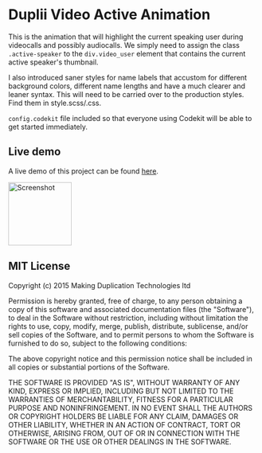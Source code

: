 # Duplii Video Active Animation

This is the animation that will highlight the current speaking user during videocalls and possibly audiocalls. We simply need to assign the class `.active-speaker` to the `div.video_user` element that contains the current active speaker's thumbnail.

I also introduced saner styles for name labels that accustom for different background colors, different name lengths and have a much clearer and leaner syntax. This will need to be carried over to the production styles. Find them in style.scss/.css.

`config.codekit` file included so that everyone using Codekit will be able to get started immediately.

## Live demo

A live demo of this project can be found [here](http://duplii.github.io/duplii-video-call-active "Live demo").

<img src="http://duplii.github.io/duplii-video-active/public/screenshot.png" alt="Screenshot" width="127" height="127" />

## MIT License

Copyright (c) 2015 Making Duplication Technologies ltd

Permission is hereby granted, free of charge, to any person obtaining a copy
of this software and associated documentation files (the "Software"), to deal
in the Software without restriction, including without limitation the rights
to use, copy, modify, merge, publish, distribute, sublicense, and/or sell
copies of the Software, and to permit persons to whom the Software is
furnished to do so, subject to the following conditions:

The above copyright notice and this permission notice shall be included in all
copies or substantial portions of the Software.

THE SOFTWARE IS PROVIDED "AS IS", WITHOUT WARRANTY OF ANY KIND, EXPRESS OR
IMPLIED, INCLUDING BUT NOT LIMITED TO THE WARRANTIES OF MERCHANTABILITY,
FITNESS FOR A PARTICULAR PURPOSE AND NONINFRINGEMENT. IN NO EVENT SHALL THE
AUTHORS OR COPYRIGHT HOLDERS BE LIABLE FOR ANY CLAIM, DAMAGES OR OTHER
LIABILITY, WHETHER IN AN ACTION OF CONTRACT, TORT OR OTHERWISE, ARISING FROM,
OUT OF OR IN CONNECTION WITH THE SOFTWARE OR THE USE OR OTHER DEALINGS IN THE
SOFTWARE.

